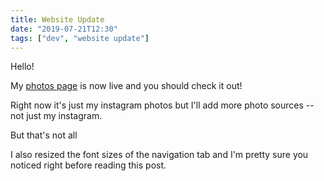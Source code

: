 ```yaml
---
title: Website Update
date: "2019-07-21T12:30"
tags: ["dev", "website update"]
---
```


Hello!

My <a href="/photos/" target="_blank" rel="noopener noreferrer">photos page</a> is now live and you should check it out! 

Right now it's just my instagram photos but I'll add more photo sources -- not just my instagram. 

But that's not all

I also resized the font sizes of the navigation tab and I'm pretty sure you noticed right before reading this post.